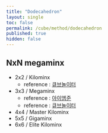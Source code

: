 ```yaml
---
title: "Dodecahedron"
layout: single
toc: false
permalink: /cube/method/dodecahedron
published: true
hidden: false
---
```


<head>
  <base target="_blank">
</head>



## NxN megaminx

- 2x2 / Kilominx
  - reference : [큐브놀이터](https://youtu.be/8-X4GhQnE5I)
- 3x3 / Megaminx
  - reference : [아이엠준](https://youtu.be/2NUsMclrD-0)
  - reference : [큐브놀이터](https://youtu.be/51_Iv6DU8r8)
- 4x4 / Master Kilominx
- 5x5 / Gigaminx
- 6x6 / Elite Kilominx
